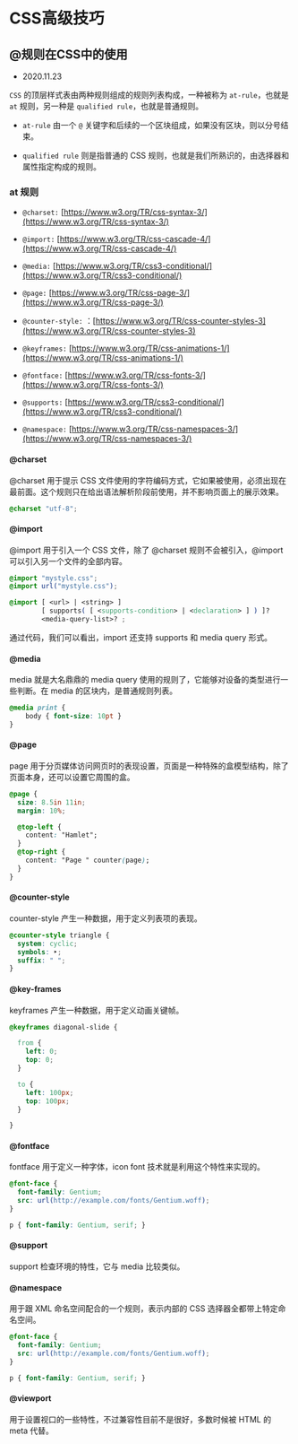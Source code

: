 # CSS高级技巧


## @规则在CSS中的使用

- 2020.11.23

`CSS` 的顶层样式表由两种规则组成的规则列表构成，一种被称为 `at-rule`，也就是 `at` 规则，另一种是 `qualified rule`，也就是普通规则。

- `at-rule` 由一个 `@` 关键字和后续的一个区块组成，如果没有区块，则以分号结束。

- `qualified rule` 则是指普通的 CSS 规则，也就是我们所熟识的，由选择器和属性指定构成的规则。

### at 规则

- `@charset:` [https://www.w3.org/TR/css-syntax-3/](https://www.w3.org/TR/css-syntax-3/)

- `@import:` [https://www.w3.org/TR/css-cascade-4/](https://www.w3.org/TR/css-cascade-4/)

- `@media:` [https://www.w3.org/TR/css3-conditional/](https://www.w3.org/TR/css3-conditional/)

- `@page:` [https://www.w3.org/TR/css-page-3/](https://www.w3.org/TR/css-page-3/)

- `@counter-style:` ：[https://www.w3.org/TR/css-counter-styles-3](https://www.w3.org/TR/css-counter-styles-3)

- `@keyframes:` [https://www.w3.org/TR/css-animations-1/](https://www.w3.org/TR/css-animations-1/)

- `@fontface:` [https://www.w3.org/TR/css-fonts-3/](https://www.w3.org/TR/css-fonts-3/)

- `@supports:` [https://www.w3.org/TR/css3-conditional/](https://www.w3.org/TR/css3-conditional/)

- `@namespace:` [https://www.w3.org/TR/css-namespaces-3/](https://www.w3.org/TR/css-namespaces-3/)

#### @charset

@charset 用于提示 CSS 文件使用的字符编码方式，它如果被使用，必须出现在最前面。这个规则只在给出语法解析阶段前使用，并不影响页面上的展示效果。

```css
@charset "utf-8";
```

#### @import 

@import 用于引入一个 CSS 文件，除了 @charset 规则不会被引入，@import 可以引入另一个文件的全部内容。

```css
@import "mystyle.css";
@import url("mystyle.css");
```

```css
@import [ <url> | <string> ]
        [ supports( [ <supports-condition> | <declaration> ] ) ]?
        <media-query-list>? ;
```

通过代码，我们可以看出，import 还支持 supports 和 media query 形式。

#### @media

media 就是大名鼎鼎的 media query 使用的规则了，它能够对设备的类型进行一些判断。在 media 的区块内，是普通规则列表。

```css
@media print {
    body { font-size: 10pt }
}
```

#### @page

page 用于分页媒体访问网页时的表现设置，页面是一种特殊的盒模型结构，除了页面本身，还可以设置它周围的盒。

```css
@page {
  size: 8.5in 11in;
  margin: 10%;

  @top-left {
    content: "Hamlet";
  }
  @top-right {
    content: "Page " counter(page);
  }
}
```

#### @counter-style

counter-style 产生一种数据，用于定义列表项的表现。

```css
@counter-style triangle {
  system: cyclic;
  symbols: ‣;
  suffix: " ";
}
```

#### @key-frames

keyframes 产生一种数据，用于定义动画关键帧。

```css
@keyframes diagonal-slide {

  from {
    left: 0;
    top: 0;
  }

  to {
    left: 100px;
    top: 100px;
  }

}
```

#### @fontface

fontface 用于定义一种字体，icon font 技术就是利用这个特性来实现的。

```css
@font-face {
  font-family: Gentium;
  src: url(http://example.com/fonts/Gentium.woff);
}

p { font-family: Gentium, serif; }
```

#### @support

support 检查环境的特性，它与 media 比较类似。

#### @namespace

用于跟 XML 命名空间配合的一个规则，表示内部的 CSS 选择器全都带上特定命名空间。

```css
@font-face {
  font-family: Gentium;
  src: url(http://example.com/fonts/Gentium.woff);
}

p { font-family: Gentium, serif; }
```

#### @viewport

用于设置视口的一些特性，不过兼容性目前不是很好，多数时候被 HTML 的 meta 代替。
